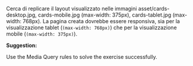 Cerca di replicare il layout visualizzato nelle immagini asset/cards-desktop.jpg, cards-mobile.jpg (max-width: 375px), cards-tablet.jpg (max-width: 768px). La pagina creata dovrebbe essere responsiva, sia per la visualizzazione tablet (`(max-width: 768px)`) che per la visualizzazione mobile (`(max-width: 375px)`).

**Suggestion:**

[//]: # 'Use the Media Query rules to solve the exercise successfully.'

Use the Media Query rules to solve the exercise successfully.
